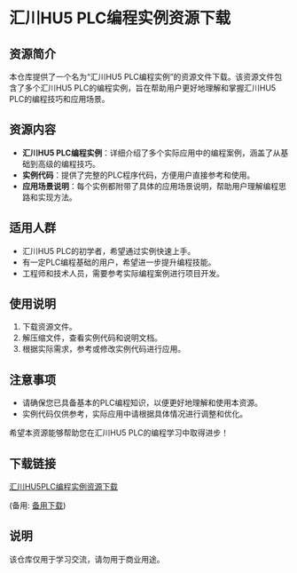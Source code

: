 # 汇川HU5 PLC编程实例资源下载

## 资源简介

本仓库提供了一个名为“汇川HU5 PLC编程实例”的资源文件下载。该资源文件包含了多个汇川HU5 PLC的编程实例，旨在帮助用户更好地理解和掌握汇川HU5 PLC的编程技巧和应用场景。

## 资源内容

- **汇川HU5 PLC编程实例**：详细介绍了多个实际应用中的编程案例，涵盖了从基础到高级的编程技巧。
- **实例代码**：提供了完整的PLC程序代码，方便用户直接参考和使用。
- **应用场景说明**：每个实例都附带了具体的应用场景说明，帮助用户理解编程思路和实现方法。

## 适用人群

- 汇川HU5 PLC的初学者，希望通过实例快速上手。
- 有一定PLC编程基础的用户，希望进一步提升编程技能。
- 工程师和技术人员，需要参考实际编程案例进行项目开发。

## 使用说明

1. 下载资源文件。
2. 解压缩文件，查看实例代码和说明文档。
3. 根据实际需求，参考或修改实例代码进行应用。

## 注意事项

- 请确保您已具备基本的PLC编程知识，以便更好地理解和使用本资源。
- 实例代码仅供参考，实际应用中请根据具体情况进行调整和优化。

希望本资源能够帮助您在汇川HU5 PLC的编程学习中取得进步！

## 下载链接
[汇川HU5PLC编程实例资源下载](https://pan.quark.cn/s/601df7818f53) 

(备用: [备用下载](https://pan.baidu.com/s/15wNhZIxqSWZjoBOxiPKhmg?pwd=1234))

## 说明

该仓库仅用于学习交流，请勿用于商业用途。
